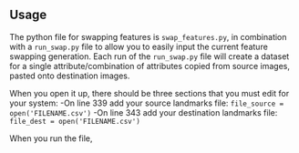 ## Usage 

The python file for swapping features is `swap_features.py`, in combination with a `run_swap.py` file to allow you to easily input the current feature swapping generation. Each run of the `run_swap.py` file will create a dataset for a single attribute/combination of attributes copied from source images, pasted onto destination images.

When you open it up, there should be three sections that you must edit for your system:
-On line 339 add your source landmarks file: `file_source = open('FILENAME.csv')`
-On line 343 add your destination landmarks file: `file_dest = open('FILENAME.csv')`

When you run the file, 
